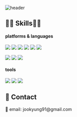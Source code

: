 ![header](https://capsule-render.vercel.app/api?type=waving&color=3DDC84&height=400&section=header&text=No%20Code%20No%20Life&&fontColor=FC60A8&fontSize=90)

<h2> 🤹🏻 Skills🤹🏻 </h2>
<h4> platforms & languages </h4>
<div>
  <p>
  <img src="https://img.shields.io/badge/Python-3766AB?style=flat-square&logo=Python&logoColor=white"/>
  <img src="https://img.shields.io/badge/R-276DC3?style=flat-square&logo=R&logoColor=white"/>
  <img src="https://img.shields.io/badge/MySQL-4479A1?style=flat-square&logo=MySQL&logoColor=white"/>
  <img src="https://img.shields.io/badge/JAVA-007396?style=flat-square&logo=JAVA&logoColor=white"/>
  <img src="https://img.shields.io/badge/Spring-6DB33F?style=flat-square&logo=Spring&logoColor=white"/>
  <img src="https://img.shields.io/badge/Spring Boot-6DB33F?style=flat-square&logo=Spring Boot&logoColor=white"/> </p>
  
  <img src="https://img.shields.io/badge/HTML5-E34F26?style=flat-square&logo=HTML5&logoColor=white"/>
  <img src="https://img.shields.io/badge/CSS3-1572B6?style=flat-square&logo=CSS3&logoColor=white"/>
  <img src="https://img.shields.io/badge/JavaScript-F7DF1E?style=flat-square&logo=JavaScript&logoColor=white"/>
</div>

<h4> tools </h4>
<div>
   <img src="https://img.shields.io/badge/GitHub-181717?style=flat-square&logo=GitHub&logoColor=white"/>
   <img src="https://img.shields.io/badge/Eclipse IDE-2C2255?style=flat-square&logo=Eclipse IDE&logoColor=white"/>
   <img src="https://img.shields.io/badge/Visual Studio Code-007ACC?style=flat-square&logo=Visual Studio Code&logoColor=white"/>
</div>

<h2> 📡 Contact </h2>
📧 email: jookyung91@gmail.com
